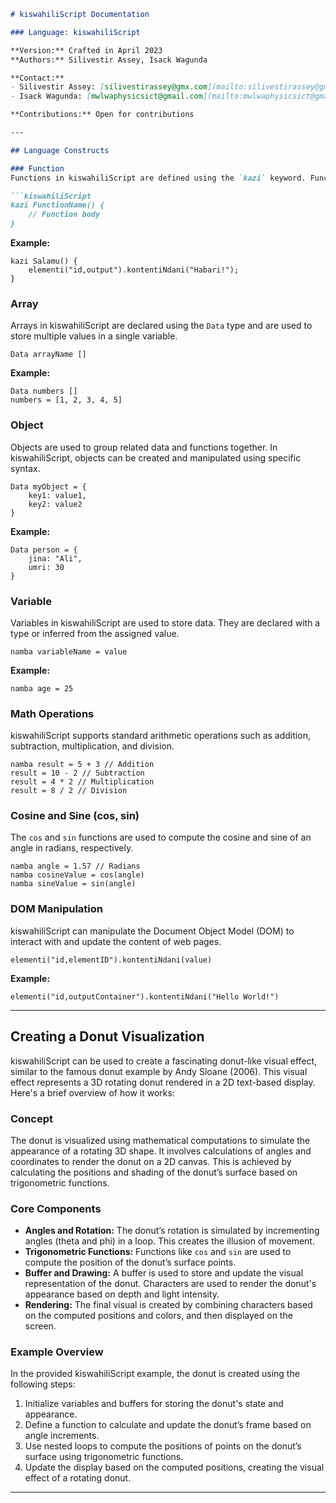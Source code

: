 ```markdown
# kiswahiliScript Documentation

### Language: kiswahiliScript

**Version:** Crafted in April 2023  
**Authors:** Silivestir Assey, Isack Wagunda  

**Contact:**  
- Silivestir Assey: [silivestirassey@gmx.com](mailto:silivestirassey@gmx.com)  
- Isack Wagunda: [mwlwaphysicsict@gmail.com](mailto:mwlwaphysicsict@gmail.com)  

**Contributions:** Open for contributions

---

## Language Constructs

### Function
Functions in kiswahiliScript are defined using the `kazi` keyword. Functions encapsulate a block of code that performs a specific task and can be called from other parts of the code.

```kiswahiliScript
kazi FunctionName() {
    // Function body
}
```
**Example:**

```kiswahiliScript
kazi Salamu() {
    elementi("id,output").kontentiNdani("Habari!");
}
```

### Array
Arrays in kiswahiliScript are declared using the `Data` type and are used to store multiple values in a single variable.

```kiswahiliScript
Data arrayName []
```
**Example:**

```kiswahiliScript
Data numbers []
numbers = [1, 2, 3, 4, 5]
```

### Object
Objects are used to group related data and functions together. In kiswahiliScript, objects can be created and manipulated using specific syntax.

```kiswahiliScript
Data myObject = {
    key1: value1,
    key2: value2
}
```
**Example:**

```kiswahiliScript
Data person = {
    jina: "Ali",
    umri: 30
}
```

### Variable
Variables in kiswahiliScript are used to store data. They are declared with a type or inferred from the assigned value.

```kiswahiliScript
namba variableName = value
```
**Example:**

```kiswahiliScript
namba age = 25
```

### Math Operations
kiswahiliScript supports standard arithmetic operations such as addition, subtraction, multiplication, and division.

```kiswahiliScript
namba result = 5 + 3 // Addition
result = 10 - 2 // Subtraction
result = 4 * 2 // Multiplication
result = 8 / 2 // Division
```

### Cosine and Sine (cos, sin)
The `cos` and `sin` functions are used to compute the cosine and sine of an angle in radians, respectively.

```kiswahiliScript
namba angle = 1.57 // Radians
namba cosineValue = cos(angle)
namba sineValue = sin(angle)
```

### DOM Manipulation
kiswahiliScript can manipulate the Document Object Model (DOM) to interact with and update the content of web pages.

```kiswahiliScript
elementi("id,elementID").kontentiNdani(value)
```
**Example:**

```kiswahiliScript
elementi("id,outputContainer").kontentiNdani("Hello World!")
```

---

## Creating a Donut Visualization
kiswahiliScript can be used to create a fascinating donut-like visual effect, similar to the famous donut example by Andy Sloane (2006). This visual effect represents a 3D rotating donut rendered in a 2D text-based display. Here's a brief overview of how it works:

### Concept
The donut is visualized using mathematical computations to simulate the appearance of a rotating 3D shape. It involves calculations of angles and coordinates to render the donut on a 2D canvas. This is achieved by calculating the positions and shading of the donut’s surface based on trigonometric functions.

### Core Components
- **Angles and Rotation:** The donut’s rotation is simulated by incrementing angles (theta and phi) in a loop. This creates the illusion of movement.
- **Trigonometric Functions:** Functions like `cos` and `sin` are used to compute the position of the donut’s surface points.
- **Buffer and Drawing:** A buffer is used to store and update the visual representation of the donut. Characters are used to render the donut's appearance based on depth and light intensity.
- **Rendering:** The final visual is created by combining characters based on the computed positions and colors, and then displayed on the screen.

### Example Overview
In the provided kiswahiliScript example, the donut is created using the following steps:

1. Initialize variables and buffers for storing the donut's state and appearance.
2. Define a function to calculate and update the donut’s frame based on angle increments.
3. Use nested loops to compute the positions of points on the donut’s surface using trigonometric functions.
4. Update the display based on the computed positions, creating the visual effect of a rotating donut.

---

```
